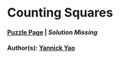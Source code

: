 # Counting Squares

#### [Puzzle Page](1.2-p.pdf) | *Solution Missing*
#### Author(s): [Yannick Yao](../../../../search.html?q=Yannick+Yao)

